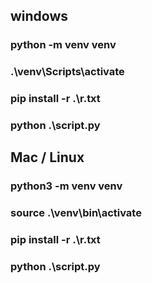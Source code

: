 ## windows
### python -m venv venv
### .\venv\Scripts\activate
### pip install -r .\r.txt
### python .\script.py

## Mac / Linux
### python3 -m venv venv
### source .\venv\bin\activate
### pip install -r .\r.txt
### python .\script.py


